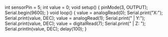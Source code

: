 int sensorPin = 5; 
int value = 0; 
void setup() { 
  pinMode(3, OUTPUT); 
  Serial.begin(9600); 
} 
void loop() { 
  value = analogRead(0); 
  Serial.print("X:"); 
  Serial.print(value, DEC); 
  value = analogRead(1); 
  Serial.print(" | Y:"); 
  Serial.print(value, DEC); 
  value = digitalRead(7); 
  Serial.print(" | Z: "); 
  Serial.println(value, DEC); 
  delay(100); 
}
